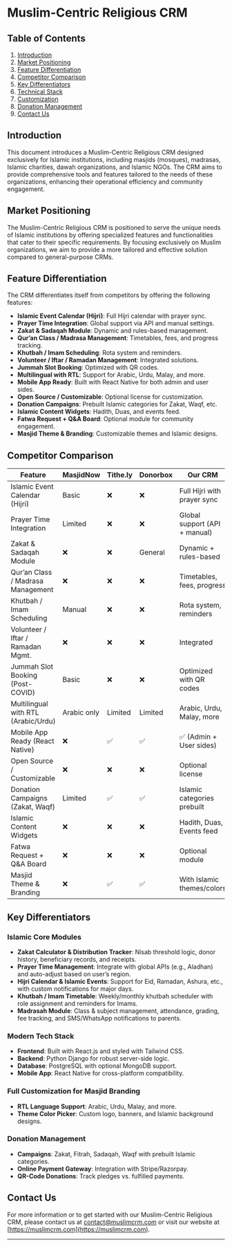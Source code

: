 # Muslim-Centric Religious CRM

## Table of Contents
1. [Introduction](#introduction)
2. [Market Positioning](#market-positioning)
3. [Feature Differentiation](#feature-differentiation)
4. [Competitor Comparison](#competitor-comparison)
5. [Key Differentiators](#key-differentiators)
6. [Technical Stack](#technical-stack)
7. [Customization](#customization)
8. [Donation Management](#donation-management)
9. [Contact Us](#contact-us)

## Introduction
This document introduces a Muslim-Centric Religious CRM designed exclusively for Islamic institutions, including masjids (mosques), madrasas, Islamic charities, dawah organizations, and Islamic NGOs. The CRM aims to provide comprehensive tools and features tailored to the needs of these organizations, enhancing their operational efficiency and community engagement.

## Market Positioning
The Muslim-Centric Religious CRM is positioned to serve the unique needs of Islamic institutions by offering specialized features and functionalities that cater to their specific requirements. By focusing exclusively on Muslim organizations, we aim to provide a more tailored and effective solution compared to general-purpose CRMs.

## Feature Differentiation
The CRM differentiates itself from competitors by offering the following features:

- **Islamic Event Calendar (Hijri)**: Full Hijri calendar with prayer sync.
- **Prayer Time Integration**: Global support via API and manual settings.
- **Zakat & Sadaqah Module**: Dynamic and rules-based management.
- **Qur’an Class / Madrasa Management**: Timetables, fees, and progress tracking.
- **Khutbah / Imam Scheduling**: Rota system and reminders.
- **Volunteer / Iftar / Ramadan Management**: Integrated solutions.
- **Jummah Slot Booking**: Optimized with QR codes.
- **Multilingual with RTL**: Support for Arabic, Urdu, Malay, and more.
- **Mobile App Ready**: Built with React Native for both admin and user sides.
- **Open Source / Customizable**: Optional license for customization.
- **Donation Campaigns**: Prebuilt Islamic categories for Zakat, Waqf, etc.
- **Islamic Content Widgets**: Hadith, Duas, and events feed.
- **Fatwa Request + Q&A Board**: Optional module for community engagement.
- **Masjid Theme & Branding**: Customizable themes and Islamic designs.

## Competitor Comparison

| Feature | MasjidNow | Tithe.ly | Donorbox | Our CRM |
|---------|-----------|----------|----------|---------|
| Islamic Event Calendar (Hijri) | Basic | ❌ | ❌ | Full Hijri with prayer sync |
| Prayer Time Integration | Limited | ❌ | ❌ | Global support (API + manual) |
| Zakat & Sadaqah Module | ❌ | ❌ | General | Dynamic + rules-based |
| Qur’an Class / Madrasa Management | ❌ | ❌ | ❌ | Timetables, fees, progress |
| Khutbah / Imam Scheduling | Manual | ❌ | ❌ | Rota system, reminders |
| Volunteer / Iftar / Ramadan Mgmt. | ❌ | ❌ | ❌ | Integrated |
| Jummah Slot Booking (Post-COVID) | Basic | ❌ | ❌ | Optimized with QR codes |
| Multilingual with RTL (Arabic/Urdu) | Arabic only | Limited | Limited | Arabic, Urdu, Malay, more |
| Mobile App Ready (React Native) | ❌ | ✅ | ✅ | ✅ (Admin + User sides) |
| Open Source / Customizable | ❌ | ❌ | ❌ | Optional license |
| Donation Campaigns (Zakat, Waqf) | Limited | ✅ | ✅ | Islamic categories prebuilt |
| Islamic Content Widgets | ❌ | ❌ | ❌ | Hadith, Duas, Events feed |
| Fatwa Request + Q&A Board | ❌ | ❌ | ❌ | Optional module |
| Masjid Theme & Branding | ❌ | ✅ | ✅ | With Islamic themes/colors |

## Key Differentiators
### Islamic Core Modules
- **Zakat Calculator & Distribution Tracker**: Nisab threshold logic, donor history, beneficiary records, and receipts.
- **Prayer Time Management**: Integrate with global APIs (e.g., Aladhan) and auto-adjust based on user’s region.
- **Hijri Calendar & Islamic Events**: Support for Eid, Ramadan, Ashura, etc., with custom notifications for major days.
- **Khutbah / Imam Timetable**: Weekly/monthly khutbah scheduler with role assignment and reminders for Imams.
- **Madrasah Module**: Class & subject management, attendance, grading, fee tracking, and SMS/WhatsApp notifications to parents.

### Modern Tech Stack
- **Frontend**: Built with React.js and styled with Tailwind CSS.
- **Backend**: Python Django for robust server-side logic.
- **Database**: PostgreSQL with optional MongoDB support.
- **Mobile App**: React Native for cross-platform compatibility.

### Full Customization for Masjid Branding
- **RTL Language Support**: Arabic, Urdu, Malay, and more.
- **Theme Color Picker**: Custom logo, banners, and Islamic background designs.

### Donation Management
- **Campaigns**: Zakat, Fitrah, Sadaqah, Waqf with prebuilt Islamic categories.
- **Online Payment Gateway**: Integration with Stripe/Razorpay.
- **QR-Code Donations**: Track pledges vs. fulfilled payments.

## Contact Us
For more information or to get started with our Muslim-Centric Religious CRM, please contact us at [contact@muslimcrm.com](mailto:contact@muslimcrm.com) or visit our website at [https://muslimcrm.com](https://muslimcrm.com).

---
